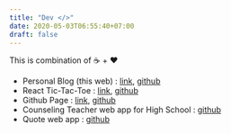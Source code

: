```yaml
---
title: "Dev </>"
date: 2020-05-03T06:55:40+07:00
draft: false
---
```

This is combination of ☕ + ❤️

* Personal Blog (this web) : [link](/), [github](https://github.com/budimanfajarf/blog)
* React Tic-Tac-Toe : [link](https://bff-tictactoe.herokuapp.com/), [github](https://github.com/budimanfajarf/react-tictactoe)
* Github Page : [link](https://budimanfajarf.github.io), [github](https://github.com/budimanfajarf/budimanfajarf.github.io)
* Counseling Teacher web app for High School : [github](https://github.com/budimanfajarf/bklaravel) 
* Quote web app : [github](https://github.com/budimanfajarf/kutipan)
